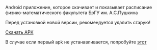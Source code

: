 Android приложение, которое скачивает и показывает расписание физико-математического факультета БрГУ им. А.С.Пушкина

Перед установкой новой версии, рекомендуется удалить старую!

<a href="https://github.com/awelijuh/class-schedule/raw/master/Downloads/app-release.apk">Скачать APK</a>

В случае если первый apk не устанавливается, попробуйте <a href="https://github.com/awelijuh/class-schedule/raw/master/Downloads/app-release.apk">этот</a>

